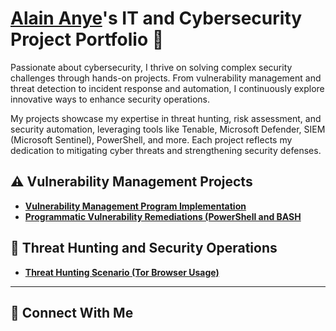 # <a href="https://www.linkedin.com/in/alain-ade-anye-746804245/">Alain Anye</a>'s IT and Cybersecurity Project Portfolio 🔐

Passionate about cybersecurity, I thrive on solving complex security challenges through hands-on projects. From vulnerability management and threat detection to incident response and automation, I continuously explore innovative ways to enhance security operations.

 My projects showcase my expertise in threat hunting, risk assessment, and security automation, leveraging tools like Tenable, Microsoft Defender, SIEM (Microsoft Sentinel), PowerShell, and more. Each project reflects my dedication to mitigating cyber threats and strengthening security defenses.


## ⚠️ Vulnerability Management Projects

- **[Vulnerability Management Program Implementation](https://github.com/cyberalain/vulnerability-management-project)**
- **[Programmatic Vulnerability Remediations (PowerShell and BASH](https://github.com/cyberalain/programmatic-vulnerability-remediations)**

## 🚨 Threat Hunting and Security Operations

- **[Threat Hunting Scenario (Tor Browser Usage)](https://github.com/cyberalain/)**

<hr/>

## 🤳 Connect With Me



[linkedin]: www.linkedin.com/in/alain-ade-anye-746804245


<!--
<img width="35" alt="image" src="https://github.com/user-attachments/assets/2f41c7cd-5ea8-4475-b451-a37161b6c3fb"> 
<img width="35" alt="image" src="https://github.com/user-attachments/assets/77649969-9910-4994-8b96-74a116cfb2a8">
-->

